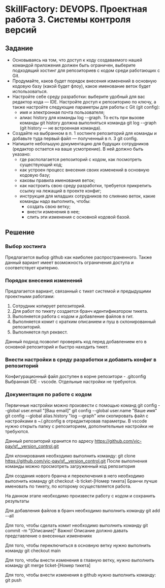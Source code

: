 # SkillFactory: DEVOPS. Проектная работа 3. Системы контроля версий

## Задание

 -  Основываясь на том, что доступ к коду создаваемого нашей командой приложения должен быть ограничен, выберите подходящий хостинг для репозиториев с кодом среди работающих с Git.
- Продумайте, каков будет порядок внесения изменений в основную кодовую базу (какой будет флоу), какое именование веток будет использоваться.
- Настройте себе среду разработки: выберите удобный для вас редактор кода — IDE. Настройте доступ к репозиторию по ключу, а также настройте следующие параметры для работы с Git (git config):
    - имя и электронная почта пользователя;
    - алиас history для команды log --graph. То есть при вызове команды git history должна выполняться команда git log --graph (git history — не встроенная команда).
- Создайте на выбранном в п. 1 хостинге репозиторий для команды и добавьте туда первый файл — полученный в п. 3 git config.
- Напишите небольшую документацию для будущих сотрудников (редактор остается на ваше усмотрение). В ней должно быть указано:
    - где располагается репозиторий с кодом, как посмотреть существующий код;
    - как устроен процесс внесения своих изменений в основную кодовую базу;
    - каковы правила именования веток;
    - как настроить свою среду разработки, требуется прикрепить ссылку на лежащий в проекте конфиг;
    - инструкция для младших сотрудников по слиянию веток, какие команды надо выполнить, чтобы:
        - создать свою ветку;
        - внести изменения в нее;
        - слить эти изменения с основной кодовой базой.

## Решение

### Выбор хостинга

Предлагается выбор github как наиболее распространенного. Также данный вариант имеет возможность ограничения доступа и соответствует критерию.

### Порядок внесения изменений

Предлагается вариант, связанный с тикет системой и предыдущими проектными работами:

1. Сотрудник копирует репозиторий.
2. Для работ по тикету создается бранч идентификатором тикета.
2. Выполняется работа с кодом и добавление файлов в гит.
3. Выполняется комит с кратким описанием и пуш в склонированный репозиторий.
4. Выполняется пул реквест.

Данный подход позволит проверять код перед добавлением его в основной репозиторий и быстро находить тикет.

### Внести настройки в среду разработки и добавить конфиг в репозиторий

Конфигурационный файл доступен в корне репозитори - .gitconfig
Выбранная IDE - vscode. Отдельные настройки не требуются.

### Документация по работе с кодом

Первичные настройки можно произвести с помощью команд
git config --global user.email "[Ваш email]"
git config --global user.name "Ваше имя"
git config --global alias.history "log --graph"
или скопировать файл с настройками в ~/.gitconfig в отредактировав параметры.
В vscode нужно открыть папку с репозиторием, дополнительные настройки не требуются.

Данный репозиторий хранится по адресу https://github.com/vic-pay/sf__version_control.git

Для клонирования необходимо выполнить команду:
git clone https://github.com/vic-pay/sf__version_control.git
После выполнения команды можно просмотреть загруженный код репозитория 

Для создания нового бранча и переключения в него необходимо выполнить команду git checkout -b ticket-[Номер тикета]
Бранчи лучше именовать по тикету, по которому осуществляется работа.

На данном этапе необходимо произвести работу с кодом и сохранить результаты

Для добавления файлов в бранч необходимо выполнить команду
git add --all

Для того, чтобы сделать комит необходимо выполнить команду
git commit -m "[Описание]"
Важно! Описание должно давать представление о внесенных изменениях

Для того, чтобы переключиться в основную ветку нужно выполнить команду
git checkout main

Для того, чтобы внести изменения в главную ветку, нужно выполнить команду
git merge ticket-[Номер тикета]

Для того, чтобы внести изменения в github нужно выполнить команду:
git push